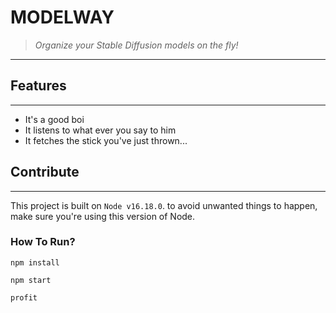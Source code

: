 # MODELWAY
> _Organize your Stable Diffusion models on the fly!_
___

## Features
___
- It's a good boi
- It listens to what ever you say to him
- It fetches the stick you've just thrown...

## Contribute
___
This project is built on `Node v16.18.0`. to avoid unwanted things to happen, make sure you're using this version of Node.

### How To Run?

```
npm install
```
```
npm start
```
```
profit
```
